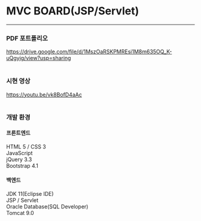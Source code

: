 # MVC BOARD(JSP/Servlet)
<hr>

### PDF 포트폴리오
https://drive.google.com/file/d/1MszOaRSKPMREsi1M8m635OQ_K-uQgyjg/view?usp=sharing
<br><br>

### 시현 영상
https://youtu.be/vk8BofD4aAc
<br><br>

### 개발 환경
#### 프론트엔드
HTML 5 / CSS 3<br>
JavaScript<br>
jQuery 3.3<br>
Bootstrap 4.1<br>

#### 백엔드
JDK 11(Eclipse IDE)<br>
JSP / Servlet<br>
Oracle Database(SQL Developer)<br>
Tomcat 9.0<br>
